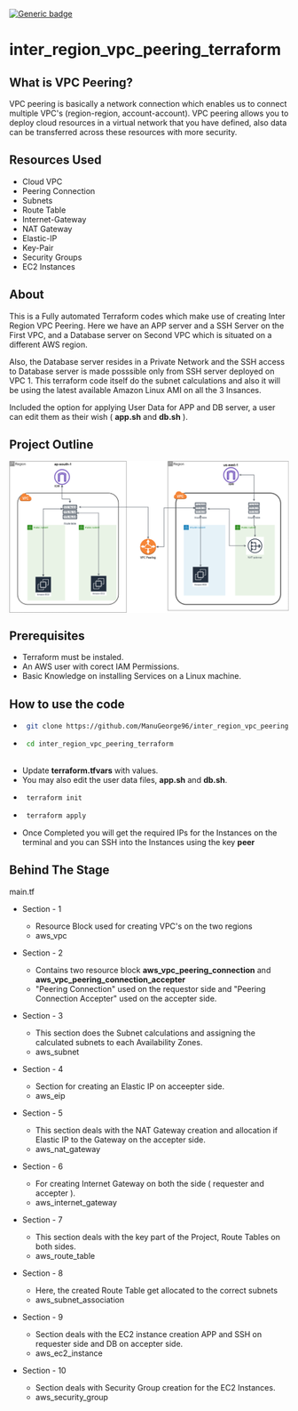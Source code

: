 [![Generic badge](https://img.shields.io/badge/BUILD-PASS-BLUE.svg)](https://shields.io/)

# inter_region_vpc_peering_terraform

## What is VPC Peering?

VPC peering is basically a network connection which enables us to connect multiple VPC's (region-region, account-account). VPC peering allows you to deploy cloud resources in a virtual network that you have defined, also data can be transferred across these resources with more security.

## Resources Used
 
- Cloud VPC
- Peering Connection 
- Subnets
- Route Table
- Internet-Gateway 
- NAT Gateway
- Elastic-IP
- Key-Pair
- Security Groups
- EC2 Instances 

## About

This is a Fully automated Terraform codes which make use of creating Inter Region VPC Peering. Here we have an APP server and a SSH Server on the First VPC, and a Database server on Second VPC which is situated on a different AWS region.

Also, the Database server resides in a Private Network and the SSH access to Database server is made posssible only from SSH server deployed on VPC 1. This terraform code itself do the subnet calculations and also it will be using the latest available Amazon Linux AMI on all the 3 Insances.

Included the option for applying User Data for APP and DB server, a user can edit them as their wish ( <b>app.sh</b> and <b>db.sh</b> ).

## Project Outline

[<img align="center" alt="Unix" width="900" src="https://raw.githubusercontent.com/ManuGeorge96/ManuGeorge96/master/Tools/peering.drawio.png" />][ln]

## Prerequisites

- Terraform must be instaled.
- An AWS user with corect IAM Permissions.
- Basic Knowledge on installing Services on a Linux machine.

## How to use the code

 - ```sh  
    git clone https://github.com/ManuGeorge96/inter_region_vpc_peering_terraform.git
   ```
 - ```sh  
    cd inter_region_vpc_peering_terraform
   ```
   <br />
 - Update <b>terraform.tfvars</b> with values.
 - You may also edit the user data files, <b>app.sh</b> and <b>db.sh</b>.
   <br />
 - ```sh
    terraform init
   ``` 
 - ```sh   
    terraform apply
   ```  
 - Once Completed you will get the required IPs for the Instances on the terminal and you can SSH into the Instances using the key <b>peer</b>

## Behind The Stage

   main.tf
- Section - 1
   -  Resource Block used for creating VPC's on the two regions
   -  aws_vpc

-  Section - 2
   -  Contains two resource block <b>aws_vpc_peering_connection</b> and <b>aws_vpc_peering_connection_accepter</b>
   -  "Peering Connection" used on the requestor side and "Peering Connection Accepter" used on the accepter side.

-  Section - 3
   -  This section does the Subnet calculations and assigning the calculated subnets to each Availability Zones.
   -  aws_subnet

-  Section - 4
   -  Section for creating an Elastic IP on acceepter side.
   -  aws_eip

-  Section - 5
   -  This section deals with the NAT Gateway creation and allocation if Elastic IP to the Gateway on the accepter side.
   -  aws_nat_gateway

-  Section - 6
   -  For creating Internet Gateway on both the side ( requester and accepter ).
   -  aws_internet_gateway

-  Section - 7
   -  This section deals with the key part of the Project, Route Tables on both sides.
   -  aws_route_table
  
-  Section - 8
   -  Here, the created Route Table get allocated to the correct subnets
   -  aws_subnet_association

-  Section - 9
   -  Section deals with the EC2 instance creation APP and SSH on requester side and DB on accepter side.
   -  aws_ec2_instance

-  Section - 10
   -  Section deals with Security Group creation for the EC2 Instances.
   -  aws_security_group









[ln]: https://www.linkedin.com/in/manu-george-03453613a
